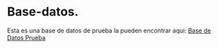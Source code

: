 # Base-datos.
Esta es una base de datos de prueba la pueden encontrar aqui:
[Base de Datos Prueba](http://181.143.67.67:8100/phpmyadmin/)
